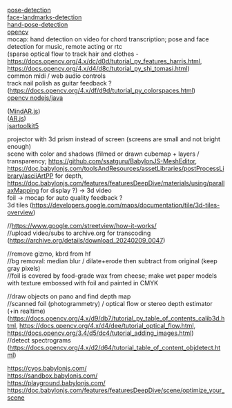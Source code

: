 [pose-detection](https://github.com/freealise/tfjs-models/tree/master/pose-detection)  
[face-landmarks-detection](https://github.com/freealise/tfjs-models/tree/master/face-landmarks-detection)  
[hand-pose-detection](https://github.com/freealise/tfjs-models/tree/master/hand-pose-detection)  
[opencv](https://docs.opencv.org/4.x/d1/d0d/tutorial_js_pose_estimation.html)  
mocap: hand detection on video for chord transcription; pose and face detection for music, remote acting or rtc  
(sparse optical flow to track hair and clothes -  
https://docs.opencv.org/4.x/dc/d0d/tutorial_py_features_harris.html,  
https://docs.opencv.org/4.x/d4/d8c/tutorial_py_shi_tomasi.html)  
common midi / web audio controls  
track nail polish as guitar feedback ? (https://docs.opencv.org/4.x/df/d9d/tutorial_py_colorspaces.html)  
[opencv nodejs/java](https://docs.opencv.org/4.x/dc/de6/tutorial_js_nodejs.html)  
  
([MindAR.js](https://github.com/hiukim/mind-ar-js))  
([AR.js](https://github.com/AR-js-org/AR.js))  
[jsartoolkit5](https://github.com/artoolkitx/jsartoolkit5)   
  
projector with 3d prism instead of screen (screens are small and not bright enough)  
scene with color and shadows (filmed or drawn cubemap + layers / transparency; 
https://github.com/ssatguru/BabylonJS-MeshEditor, 
https://doc.babylonjs.com/toolsAndResources/assetLibraries/postProcessLibrary/asciiArtPP for depth, 
https://doc.babylonjs.com/features/featuresDeepDive/materials/using/parallaxMapping for display ?) -> 3d video  
foil -> mocap for auto quality feedback ?  
3d tiles (https://developers.google.com/maps/documentation/tile/3d-tiles-overview)  

//https://www.google.com/streetview/how-it-works/  
//upload video/subs to archive.org for transcoding (https://archive.org/details/download_20240209_0047)  
  
//remove gizmo, kbrd from hf  
//bg removal: median blur / dilate+erode then subtract from original (keep gray pixels)  
//foil is covered by food-grade wax from cheese; make wet paper models with texture embossed with foil and painted in CMYK  
  
//draw objects on pano and find depth map  
//scanned foil (photogrammetry) / optical flow or stereo depth estimator (+in realtime)  
  (https://docs.opencv.org/4.x/d9/db7/tutorial_py_table_of_contents_calib3d.html, 
   https://docs.opencv.org/4.x/d4/dee/tutorial_optical_flow.html,
   https://docs.opencv.org/3.4/d5/dc4/tutorial_adding_images.html)  
//detect spectrograms (https://docs.opencv.org/4.x/d2/d64/tutorial_table_of_content_objdetect.html)  
  
https://cyos.babylonjs.com/  
https://sandbox.babylonjs.com/  
https://playground.babylonjs.com/  
https://doc.babylonjs.com/features/featuresDeepDive/scene/optimize_your_scene  
